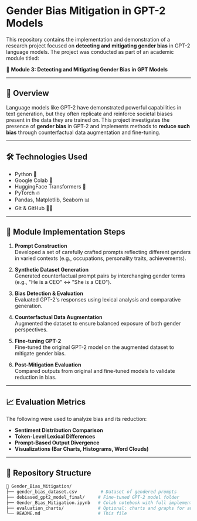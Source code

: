 # Gender Bias Mitigation in GPT-2 Models

This repository contains the implementation and demonstration of a research project focused on **detecting and mitigating gender bias** in GPT-2 language models. The project was conducted as part of an academic module titled:

📘 **Module 3: Detecting and Mitigating Gender Bias in GPT Models**

---

## 📌 Overview

Language models like GPT-2 have demonstrated powerful capabilities in text generation, but they often replicate and reinforce societal biases present in the data they are trained on. This project investigates the presence of **gender bias** in GPT-2 and implements methods to **reduce such bias** through counterfactual data augmentation and fine-tuning.

---

## 🛠️ Technologies Used

- Python 🐍
- Google Colab 📓
- HuggingFace Transformers 🤗
- PyTorch 🔥
- Pandas, Matplotlib, Seaborn 📊
- Git & GitHub 🧑‍💻

---

## 🧪 Module Implementation Steps

1. **Prompt Construction**  
   Developed a set of carefully crafted prompts reflecting different genders in varied contexts (e.g., occupations, personality traits, achievements).

2. **Synthetic Dataset Generation**  
   Generated counterfactual prompt pairs by interchanging gender terms (e.g., "He is a CEO" ↔ "She is a CEO").

3. **Bias Detection & Evaluation**  
   Evaluated GPT-2's responses using lexical analysis and comparative generation.

4. **Counterfactual Data Augmentation**  
   Augmented the dataset to ensure balanced exposure of both gender perspectives.

5. **Fine-tuning GPT-2**  
   Fine-tuned the original GPT-2 model on the augmented dataset to mitigate gender bias.

6. **Post-Mitigation Evaluation**  
   Compared outputs from original and fine-tuned models to validate reduction in bias.

---

## 📈 Evaluation Metrics

The following were used to analyze bias and its reduction:

- **Sentiment Distribution Comparison**
- **Token-Level Lexical Differences**
- **Prompt-Based Output Divergence**
- **Visualizations (Bar Charts, Histograms, Word Clouds)**

---

## 📂 Repository Structure

```bash
📁 Gender_Bias_Mitigation/
├── gender_bias_dataset.csv         # Dataset of gendered prompts
├── debiased_gpt2_model_final/     # Fine-tuned GPT-2 model folder
├── Gender_Bias_Mitigation.ipynb   # Colab notebook with full implementation
├── evaluation_charts/             # Optional: charts and graphs for analysis
└── README.md                      # This file
